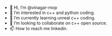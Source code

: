 - 👋 Hi, I’m @vinagar-mop
- 👀 I’m interested in c++ and python coding.
- 🌱 I’m currently learning unreal c++ coding.
- 💞️ I’m looking to collaborate on c++ open source.
- 📫 How to reach me linkedin.

<!---
vinagar-mop/vinagar-mop is a ✨ special ✨ repository because its `README.md` (this file) appears on your GitHub profile.
You can click the Preview link to take a look at your changes.
--->

